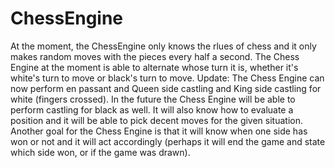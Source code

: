 # ChessEngine
At the moment, the ChessEngine only knows the rlues of chess and it only makes random moves with the pieces every half a second. 
The Chess Engine at the moment is able to alternate whose turn it is, whether it's white's turn to move or black's turn to move.
Update: The Chess Engine can now perform en passant and Queen side castling and King side castling for white (fingers crossed).
In the future the Chess Engine will be able to perform castling for black as well.
It will also know how to evaluate a position and it will be able to pick decent moves for the given situation.
Another goal for the Chess Engine is that it will know when one side has won or not and it will act accordingly (perhaps it will end the game and state which side won, or if the game was drawn).
